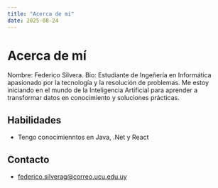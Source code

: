 ```yaml
---
title: "Acerca de mí"
date: 2025-08-24
---
```


# Acerca de mí

Nombre: Federico Silvera.
Bio: Estudiante de Ingeñería en Informática apasionado por la tecnología y la resolución de problemas. Me estoy iniciando en el mundo de la Inteligencia Artificial para aprender a transformar datos en conocimiento y soluciones prácticas.

## Habilidades
- Tengo conocimienntos en Java, .Net y React

## Contacto
- federico.silverag@correo.ucu.edu.uy
